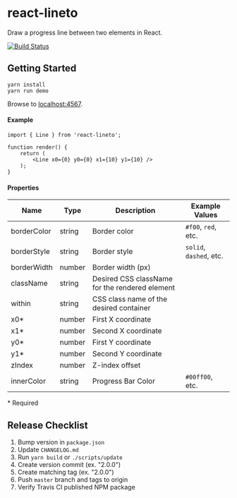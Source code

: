 # react-lineto

Draw a progress line between two elements in React.

[![Build Status](https://travis-ci.org/kdeloach/react-lineto.svg?branch=master)](https://travis-ci.org/kdeloach/react-lineto)

## Getting Started

```
yarn install
yarn run demo
```

Browse to [localhost:4567](http://localhost:4567).

#### Example

```
import { Line } from 'react-lineto';

function render() {
    return (
        <Line x0={0} y0={0} x1={10} y1={10} />
    );
}
```

#### Properties

| Name        | Type   | Description                                    | Example Values
| ----------- | ------ | ---------------------------------------------- | --------------
| borderColor | string | Border color                                   | `#f00`, `red`, etc.
| borderStyle | string | Border style                                   | `solid`, `dashed`, etc.
| borderWidth | number | Border width (px)                              |
| className   | string | Desired CSS className for the rendered element |
| within      | string | CSS class name of the desired container        |
| x0\*        | number | First X coordinate                             |
| x1\*        | number | Second X coordinate                            |
| y0\*        | number | First Y coordinate                             |
| y1\*        | number | Second Y coordinate                            |
| zIndex      | number | Z-index offset                                 |
| innerColor  | string | Progress Bar Color                             | `#00ff00`, etc.

\* Required

## Release Checklist

1. Bump version in `package.json`
1. Update `CHANGELOG.md`
1. Run `yarn build` or `./scripts/update`
1. Create version commit (ex. "2.0.0")
1. Create matching tag (ex. "2.0.0")
1. Push `master` branch and tags to origin
1. Verify Travis CI published NPM package
